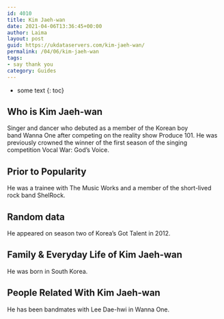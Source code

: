 ```yaml
---
id: 4010
title: Kim Jaeh-wan
date: 2021-04-06T13:36:45+00:00
author: Laima
layout: post
guid: https://ukdataservers.com/kim-jaeh-wan/
permalink: /04/06/kim-jaeh-wan
tags:
- say thank you
category: Guides
---
```


* some text
{: toc}


## Who is Kim Jaeh-wan
                  
                  
                  
Singer and dancer who debuted as a member of the Korean boy band Wanna One after competing on the reality show Produce 101. He was previously crowned the winner of the first season of the singing competition Vocal War: God&#8217;s Voice.
                  
              
            
              
            
                
                
                
## Prior to Popularity
                  
                  
                  
He was a trainee with The Music Works and a member of the short-lived rock band ShelRock.
                  
              
            
              
            
                
                
                
## Random data
                  
                  
                  
He appeared on season two of Korea&#8217;s Got Talent in 2012.
                  
              
            
              
            
                
                
                
## Family & Everyday Life of Kim Jaeh-wan
                  
                  
                  
He was born in South Korea.
                  
              
            
              
            
                
                
                
## People Related With Kim Jaeh-wan
                  
                  
                  
He has been bandmates with Lee Dae-hwi in Wanna One.
                  
              
            
              
            
                
              
            
              
              
            
            
              
            
          
          
          